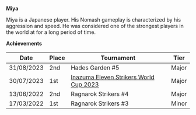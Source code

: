 ******Miya******

Miya is a Japanese player.
His Nomash gameplay is characterized by his aggression and speed. 
He was considered one of the strongest players in the world at for a long period of time.

****Achievements****

| Date | Place | Tournament | Tier |
| - | - | - | - |
| 31/08/2023 | 2nd | Hades Garden #5 | Major |
| 30/07/2023 | 1st | [Inazuma Eleven Strikers World Cup 2023](/tournaments/worldcup23.md) | Major |
| 13/06/2022 | 2nd | Ragnarok Strikers #4 | Major |
| 17/03/2022 | 1st | Ragnarok Strikers #3 | Minor |
